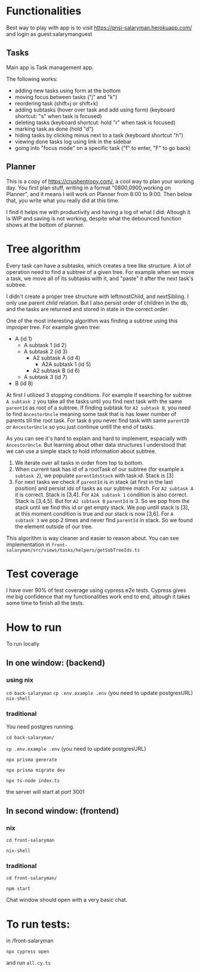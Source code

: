 # Functionalities
Best way to play with app is to visit https://qnsi-salaryman.herokuapp.com/ and login as
guest:salarymanguest

## Tasks
Main app is Task management app.

The following works:

- adding new tasks using form at the bottom
- moving focus between tasks ("j" and "k")
- reordering task (shift+j or shift+k)
- adding subtasks (hover over task and add using form) (keyboard shortcut: "s" when task is focused)
- deleting tasks (keyboard shortcut: hold "r" when task is focused)
- marking task as done (hold "d")
- hiding tasks by clicking minus next to a task (keyboard shortcut "h")
- viewing done tasks log using link in the sidebar
- going into "focus mode" on a specific task ("f" to enter, "F" to go back)

## Planner
This is a copy of https://crushentropy.com/, a cool way to plan your working day. 
You first plan stuff, writing in a format "0800,0900,working on Planner", and it means I will work on Planner from 8:00 to 9:00. Then below that, you write what you really did at this time.

I find it helps me with productivity and having a log of what I did. Altough it is WIP and saving is not working, despite what the debounced function shows at the bottom of planner.

# Tree algorithm
Every task can have a subtasks, which creates a tree like structure. A lot of operation need to find a subtree of a given tree. For example when we move a task, we move all of its subtasks with it, and "paste" it after the next task's subtree.

I didn't create a proper tree structure with leftmostChild, and nextSibling. I only use parent child relation. But I also persist order of children in the db, and the tasks are returned and stored in state in the correct order.

One of the most interesting algorithm was finding a subtree using this improper tree. For example given tree:

- A (id 1)
  - A subtask 1 (id 2)
  - A subtask 2 (id 3)
     - A2 subtask A (id 4)
       - A2A subtask 1 (id 5)
     - A2 subtask B (id 6)
  - A subtask 3 (id 7)
- B (id 8)

At first I utilized 3 stopping conditions. For example if searching for subtree `A subtask 2` you take all the tasks until you find next task with the same `parentId` as root of a subtree. If finding subtask for `A2 subtask B`, you need to find `AncestorUncle` meaning some task that is has lower number of parents till the root task. For task `B` you never find task with same `parentID` or `AncestorUncle` so you just continue untill the end of tasks. 

As you can see it's hard to explain and hard to implement, espacially with `AncestorUncle`. But learning about other data structures I understood that we can use a simple stack to hold information about subtree.

1. We iterate over all tasks in order from top to bottom.
2. When current task has id of a rootTask of our subtree (for example `A subtask 2`), we populate `parentIdsStack` with task.id. Stack is [3]
3. For next tasks we check if `parentId` is in stack (at first in the last position) and persist ids of tasks as our subtree match. For `A2 subtask A` it is correct. Stack is [3,4]. For `A2A subtask 1` condition is also correct. Stack is [3,4,5]. But for `A2 subtask B` `parentId` is 3. So we pop from the stack until we find this id or get empty stack. We pop untill stack is [3], at this moment condition is true and our stack is now [3,6]. For `A subtask 3` we pop 2 times and never find `parentId` in stack. So we found the element outside of our tree. 

This algorithm is way cleaner and easier to reason about. You can see implementation in `front-salaryman/src/views/tasks/helpers/getSubTreeIds.ts`

# Test coverage
I have over 90% of test coverage using cypress e2e tests. Cypress gives me big confidence that my functionalities work end to end, altough it takes some time to finish all the tests. 

# How to run
To run locally

## In one window: (backend)

###  using nix
 `cd back-salaryman`
 `cp .env.example .env`
 (you need to update postgresURL)
 `nix-shell`

### traditional

You need postgres running.

`cd back-salaryman/`

`cp .env.example .env`
 (you need to update postgresURL)

`npx prisma generate`

`npx prisma migrate dev`

`npx ts-node index.ts`

the server will start at port 3001

## In second window: (frontend)

### nix

  `cd front-salaryman`

  `nix-shell`

### traditional

`cd front-salaryman/`

`npm start`

Chat window should open with a very basic chat.

# To run tests:

in /front-salaryman

`npx cypress open`

and run `all.cy.ts`
